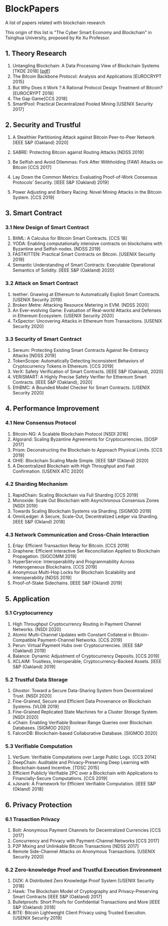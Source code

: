 # BlockPapers
A list of papers related with blockchain research

This origin of this list is "The Cyber Smart Economy and Blockchain" in Tsinghua University, proposed by Ke Xu Professor.



## 1. Theory Research

1. Untangling Blockchain: A Data Processing View of Blockchain Systems [TKDE 2018] [[pdf](papers/1.1/1.pdf)]
2. The Bitcoin Backbone Protocol: Analysis and Applications [EUROCRYPT 2015]
3. But Why Does it Work？A Rational Protocol Design Treatment of Bitcoin? [EUROCRYPT 2018]
4. The Gap Game[CCS 2018]
5. SmartPool: Practical Decentralized Pooled Mining [USENIX Security 2017]



## 2. Security and Trustful

1) A Stealthier Partitioning Attack against Bitcoin Peer-to-Peer Network [IEEE S&P (Oakland) 2020]

2) SABRE: Protecting Bitcoin against Routing Attacks [NDSS 2019]

3) Be Selfish and Avoid Dilemmas: Fork After Withholding (FAW) Attacks on Bitcoin [CCS 2017]

4) Lay Down the Common Metrics: Evaluating Proof-of-Work Consensus Protocols’ Security. [IEEE S&P (Oakland) 2019]

5) Power Adjusting and Bribery Racing: Novel Mining Attacks in the Bitcoin System. [CCS 2019]



## 3. Smart Contract

### 3.1 New Design of Smart Contract

1. BitML: A Calculus for Bitcoin Smart Contracts. [CCS 18]
2. YODA: Enabling computationally intensive contracts on blockchains with Byzantine and Selfish nodes. [NDSS 2019]
3. FASTKITTEN: Practical Smart Contracts on Bitcoin. [USENIX Security 2019]
4. Semantic Understanding of Smart Contracts: Executable Operational Semantics of Solidity. [IEEE S&P (Oakland) 2020]

### 3.2 Attack on Smart Contract

1. teether: Gnawing at Ethereum to Automatically Exploit Smart Contracts. [USENIX Security 2019]
2. Broken Metre: Attacking Resource Metering in EVM. [NDSS 2020]
3. An Ever-evolving Game: Evaluation of Real-world Attacks and Defenses in Ethereum Ecosystem. [USENIX Security 2020]
4. TxSpector: Uncovering Attacks in Ethereum from Transactions. [USENIX Security 2020]

### 3.3 Security of Smart Contract

1. Sereum: Protecting Existing Smart Contracts Against Re-Entrancy Attacks [NDSS 2019]
2. TokenScope: Automatically Detecting Inconsistent Behaviors of Cryptocurrency Tokens in Ethereum. [CCS 2019]
3. VerX: Safety Verification of Smart Contracts. [IEEE S&P (Oakland), 2020]
4. VERISMART: A Highly Precise Safety Verifier for Ethereum Smart Contracts. [IEEE S&P (Oakland), 2020]
5. EthBMC: A Bounded Model Checker for Smart Contracts. [USENIX Security 2020]

 

## 4. Performance Improvement

### 4.1 New Consensus Protocol

1. Bitcoin-NG: A Scalable Blockchain Protocol [NSDI 2016]
2. Algorand: Scaling Byzantine Agreements for Cryptocurrencies. [SOSP 2017]
3. Prism: Deconstructing the Blockchain to Approach Physical Limits. [CCS 2019]
4. OHIE: Blockchain Scaling Made Simple. [IEEE S&P (Okland) 2020]
5. A Decentralized Blockchain with High Throughput and Fast Confirmation. [USENIX ATC 2020]

### 4.2 Sharding Mechanism

1. RapidChain: Scaling Blockchain via Full Sharding [CCS 2019]
2. Monoxide: Scale Out Blockchain with Asynchronous Consensus Zones [NSDI 2019]
3. Towards Scaling Blockchain Systems via Sharding. [SIGMOD 2019]
4. OmniLedger: A Secure, Scale-Out, Decentralized Ledger via Sharding. [IEEE S&P (Okland) 2018]

### 4.3 Network Communication and Cross-Chain Interaction

1. Erlay: Efficient Transaction Relay for Bitcoin. [CCS 2019]
2. Graphene: Efficient Interactive Set Reconciliation Applied to Blockchain Propagation. [SIGCOMM 2019]
3. HyperService: Interoperability and Programmability Across Heterogeneous Blockchains. [CCS 2019]
4. Anonymous Multi-Hop Locks for Blockchain Scalability and Interoperability [NDSS 2019]
5. Proof-of-Stake Sidechains. [IEEE S&P (Okland) 2019]



## 5. Application

### 5.1 Cryptocurrency

1. High Throughput Cryptocurrency Routing in Payment Channel Networks. [NSDI 2020]
2. Atomic Multi-Channel Updates with Constant Collateral in Bitcoin-Compatible Payment-Channel Networks. [CCS 2019]
3. Perun: Virtual Payment Hubs over Cryptocurrencies. [IEEE S&P (Oakland) 2019]
4. Balance: Dynamic Adjustment of Cryptocurrency Deposits. [CCS 2019]
5. XCLAIM: Trustless, Interoperable, Cryptocurrency-Backed Assets. [IEEE S&P (Oakland) 2019]

### 5.2 Trustful Data Storage

1. Ghostor: Toward a Secure Data-Sharing System from Decentralized Trust. [NSDI 2020]
2. Fine-Grained, Secure and Efficient Data Provenance on Blockchain Systems. [VLDB 2019]
3. Fine-Grained Replicated State Machines for a Cluster Storage System. [NSDI 2020]
4. vChain: Enabling Verifiable Boolean Range Queries over Blockchain Databases. [SIGMOD 2020]
5. FalconDB: Blockchain-based Collaborative Database. [SIGMOD 2020]

### 5.3 Verifiable Computation

1. VerSum: Verifiable Computations over Large Public Logs. [CCS 2014]
2. DeepChain: Auditable and Privacy-Preserving Deep Learning with Blockchain-based Incentive. [TDSC 2015]
3. Efficient Publicly Verifiable 2PC over a Blockchain with Applications to Financially-Secure Computations. [CCS 2019]
4. xJsnark: A Framework for Efficient Verifiable Computation. [IEEE S&P (Okland) 2018]



## 6. Privacy Protection

### 6.1 Trasaction Privacy

1. Bolt: Anonymous Payment Channels for Decentralized Currencies [CCS 2017]
2. Concurrency and Privacy with Payment-Channel Networks [CCS 2017]
3. P2P Mixing and Unlinkable Bitcoin Transactions [NDSS 2017]
4. Remote Side-Channel Attacks on Anonymous Transactions. [USENIX Security 2020]

### 6.2 Zero-knowledge Proof and Trustful Execution Environment

1. DIZK: A Distributed Zero Knowledge Proof System [USENIX Security 2018]
2. Hawk: The Blockchain Model of Cryptography and Privacy-Preserving Smart Contracts [IEEE S&P (Oakland) 2017]
3. Bulletproofs: Short Proofs for Confidential Transactions and More [IEEE S&P (Oakland) 2018]
4. BITE: Bitcoin Lightweight Client Privacy using Trusted Execution. [USENIX Security 2019]

 